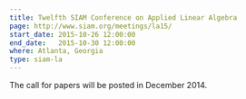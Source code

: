 ```yaml
---
title: Twelfth SIAM Conference on Applied Linear Algebra
page: http://www.siam.org/meetings/la15/
start_date: 2015-10-26 12:00:00
end_date:   2015-10-30 12:00:00
where: Atlanta, Georgia
type: siam-la
---
```


The call for papers will be posted in December 2014.

